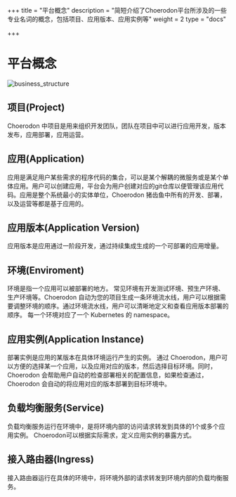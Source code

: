 ﻿+++
title = "平台概念"
description = "简短介绍了Choerodon平台所涉及的一些专业名词的概念，包括项目、应用版本、应用实例等"
weight = 2
type = "docs"

+++

# 平台概念
![business_structure](/cimg/concept-structure.png)
## 项目(Project)
Choerodon 中项目是用来组织开发团队，团队在项目中可以进行应用开发，版本发布，应用部署，应用运营。

## 应用(Application)
应用是满足用户某些需求的程序代码的集合，可以是某个解耦的微服务或是某个单体应用。用户可以创建应用，平台会为用户创建对应的git仓库以便管理该应用代码。应用是整个系统最小的实体单位，Choerodon 猪齿鱼中所有的开发、部署，以及运营等都是基于应用的。

## 应用版本(Application Version)
应用版本是应用通过一阶段开发，通过持续集成生成的一个可部署的应用增量。

## 环境(Enviroment)
环境是指一个应用可以被部署的地方。
常见环境有开发测试环境、预生产环境、生产环境等。Choerodon 自动为您的项目生成一条环境流水线，用户可以根据需要调整环境的顺序。通过环境流水线，用户可以清晰地定义和查看应用版本部署的顺序。
每一个环境对应了一个 Kubernetes 的 namespace。

## 应用实例(Application Instance)
部署实例是应用的某版本在具体环境运行产生的实例。
通过 Choerodon，用户可以方便的选择某一个应用，以及应用对应的版本，然后选择目标环境。同时，Choerodon 会帮助用户自动的检查部署相关的配置信息，如果检查通过，Choerodon 会自动的将应用对应的版本部署到目标环境中。

## 负载均衡服务(Service)
负载均衡服务运行在环境中，是将环境内部的访问请求转发到具体的1个或多个应用实例。
Choerodon可以根据实际需求，定义应用实例的暴露方式。

## 接入路由器(Ingress)
接入路由器运行在具体的环境中，将环境外部的请求转发到环境内部的负载均衡服务。